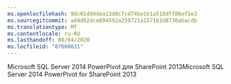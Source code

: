 ```yaml
---
ms.openlocfilehash: 9dc01dd4dea13d0c7cd74be1b1a518dff06ef1e3
ms.sourcegitcommit: ad4d92dce894592a259721a1571b1d8736abacdb
ms.translationtype: MT
ms.contentlocale: ru-RU
ms.lasthandoff: 08/04/2020
ms.locfileid: "87668631"
---
```

<span data-ttu-id="fc963-101">Microsoft SQL Server 2014 PowerPivot для SharePoint 2013</span><span class="sxs-lookup"><span data-stu-id="fc963-101">Microsoft SQL Server 2014 PowerPivot for SharePoint 2013</span></span>
